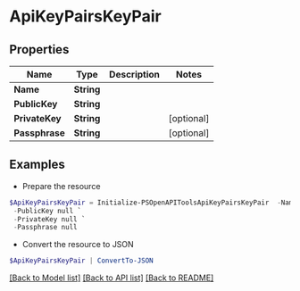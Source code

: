 # ApiKeyPairsKeyPair
## Properties

Name | Type | Description | Notes
------------ | ------------- | ------------- | -------------
**Name** | **String** |  | 
**PublicKey** | **String** |  | 
**PrivateKey** | **String** |  | [optional] 
**Passphrase** | **String** |  | [optional] 

## Examples

- Prepare the resource
```powershell
$ApiKeyPairsKeyPair = Initialize-PSOpenAPIToolsApiKeyPairsKeyPair  -Name null `
 -PublicKey null `
 -PrivateKey null `
 -Passphrase null
```

- Convert the resource to JSON
```powershell
$ApiKeyPairsKeyPair | ConvertTo-JSON
```

[[Back to Model list]](../README.md#documentation-for-models) [[Back to API list]](../README.md#documentation-for-api-endpoints) [[Back to README]](../README.md)

